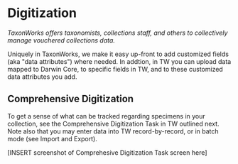 # Digitization

_TaxonWorks offers taxonomists, collections staff, and others to collectively manage vouchered collections data._

Uniquely in TaxonWorks, we make it easy up-front to add customized fields (aka "data attributes") where needed. In addtion, in TW you can upload data mapped to Darwin Core, to specific fields in TW, and to these customized data attributes you add.

## Comprehensive Digitization

To get a sense of what can be tracked regarding specimens in your collection, see the Comprehensive Digitization Task in TW outlined next. Note also that you may enter data into TW record-by-record, or in batch mode (see Import and Export).

[INSERT screenshot of Comprehesive Digitization Task screen here]

